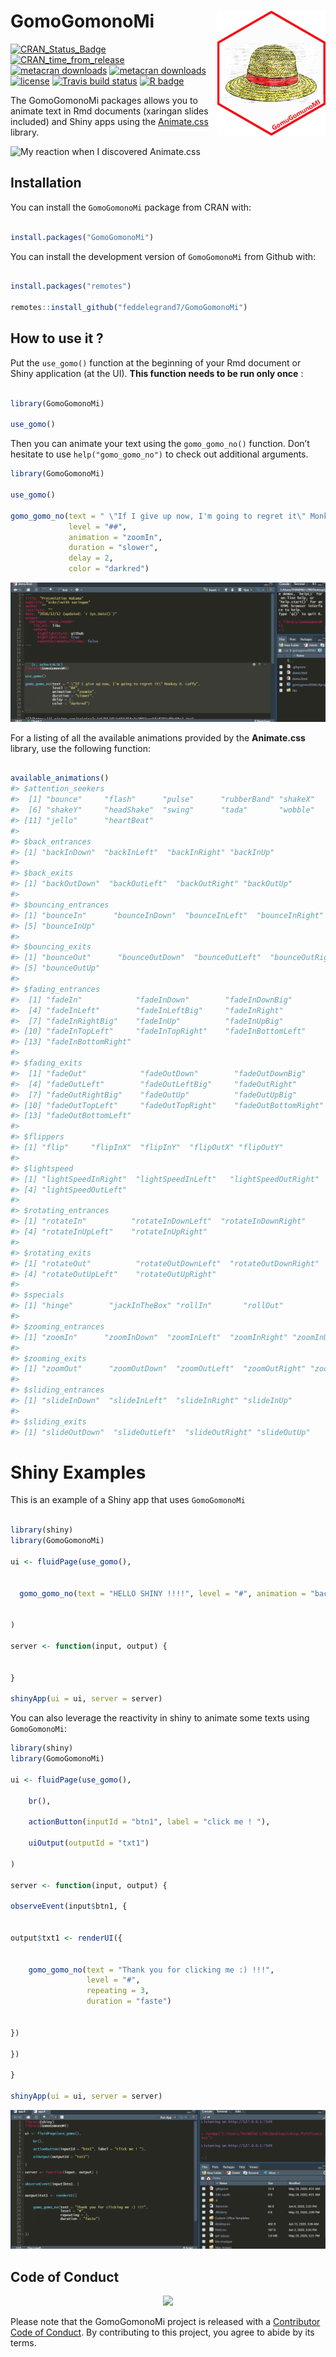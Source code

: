
<!-- README.md is generated from README.Rmd. Please edit that file -->

# GomoGomonoMi <a><img src='man/figures/hex.png' align="right" height="200" /></a>

<!-- badges: start -->

[![CRAN\_Status\_Badge](https://www.r-pkg.org/badges/version/GomoGomonoMi)](https://cran.r-project.org/package=GomoGomonoMi)
[![CRAN\_time\_from\_release](https://www.r-pkg.org/badges/ago/GomoGomonoMi)](https://cran.r-project.org/package=GomoGomonoMi)
[![metacran
downloads](https://cranlogs.r-pkg.org/badges/GomoGomonoMi)](https://cran.r-project.org/package=GomoGomonoMi)
[![metacran
downloads](https://cranlogs.r-pkg.org/badges/grand-total/GomoGomonoMi)](https://cran.r-project.org/package=GomoGomonoMi)
[![license](https://img.shields.io/github/license/mashape/apistatus.svg)](https://choosealicense.com/licenses/mit/)
[![Travis build
status](https://travis-ci.com/feddelegrand7/GomoGomonoMi.svg?branch=master)](https://travis-ci.com/feddelegrand7/GomoGomonoMi)
[![R
badge](https://img.shields.io/badge/Build%20with-♥%20and%20R-pink)](https://github.com/feddelegrand7/GomoGomonoMi)
<!-- badges: end -->

The GomoGomonoMi packages allows you to animate text in Rmd documents
(xaringan slides included) and Shiny apps using the
[Animate.css](https://animate.style/) library.

![My reaction when I discovered
Animate.css](https://media.giphy.com/media/Uk2SWbNXWDnVe/giphy.gif)

## Installation

You can install the `GomoGomonoMi` package from CRAN with:

``` r

install.packages("GomoGomonoMi")
```

You can install the development version of `GomoGomonoMi` from Github
with:

``` r

install.packages("remotes")

remotes::install_github("feddelegrand7/GomoGomonoMi")
```

## How to use it ?

Put the `use_gomo()` function at the beginning of your Rmd document or
Shiny application (at the UI). **This function needs to be run only
once** :

``` r

library(GomoGomonoMi)

use_gomo()
```

<!--html_preserve-->

<head>

<link
  rel='stylesheet'
  href='https://cdnjs.cloudflare.com/ajax/libs/animate.css/4.0.0/animate.min.css'
/>

</head>

<!--/html_preserve-->

Then you can animate your text using the `gomo_gomo_no()` function.
Don’t hesitate to use `help("gomo_gomo_no")` to check out additional
arguments.

``` r
library(GomoGomonoMi)

use_gomo()

gomo_gomo_no(text = " \"If I give up now, I'm going to regret it\" Monkey D. Luffy", 
             level = "##", 
             animation = "zoomIn", 
             duration = "slower", 
             delay = 2, 
             color = "darkred")
```

![A demo of the gomo\_gomo\_no() function](man/figures/gomoexample.gif)

For a listing of all the available animations provided by the
**Animate.css** library, use the following function:

``` r

available_animations()
#> $attention_seekers
#>  [1] "bounce"     "flash"      "pulse"      "rubberBand" "shakeX"    
#>  [6] "shakeY"     "headShake"  "swing"      "tada"       "wobble"    
#> [11] "jello"      "heartBeat" 
#> 
#> $back_entrances
#> [1] "backInDown"  "backInLeft"  "backInRight" "backInUp"   
#> 
#> $back_exits
#> [1] "backOutDown"  "backOutLeft"  "backOutRight" "backOutUp"   
#> 
#> $bouncing_entrances
#> [1] "bounceIn"      "bounceInDown"  "bounceInLeft"  "bounceInRight"
#> [5] "bounceInUp"   
#> 
#> $bouncing_exits
#> [1] "bounceOut"      "bounceOutDown"  "bounceOutLeft"  "bounceOutRight"
#> [5] "bounceOutUp"   
#> 
#> $fading_entrances
#>  [1] "fadeIn"            "fadeInDown"        "fadeInDownBig"    
#>  [4] "fadeInLeft"        "fadeInLeftBig"     "fadeInRight"      
#>  [7] "fadeInRightBig"    "fadeInUp"          "fadeInUpBig"      
#> [10] "fadeInTopLeft"     "fadeInTopRight"    "fadeInBottomLeft" 
#> [13] "fadeInBottomRight"
#> 
#> $fading_exits
#>  [1] "fadeOut"            "fadeOutDown"        "fadeOutDownBig"    
#>  [4] "fadeOutLeft"        "fadeOutLeftBig"     "fadeOutRight"      
#>  [7] "fadeOutRightBig"    "fadeOutUp"          "fadeOutUpBig"      
#> [10] "fadeOutTopLeft"     "fadeOutTopRight"    "fadeOutBottomRight"
#> [13] "fadeOutBottomLeft" 
#> 
#> $flippers
#> [1] "flip"     "flipInX"  "flipInY"  "flipOutX" "flipOutY"
#> 
#> $lightspeed
#> [1] "lightSpeedInRight"  "lightSpeedInLeft"   "lightSpeedOutRight"
#> [4] "lightSpeedOutLeft" 
#> 
#> $rotating_entrances
#> [1] "rotateIn"          "rotateInDownLeft"  "rotateInDownRight"
#> [4] "rotateInUpLeft"    "rotateInUpRight"  
#> 
#> $rotating_exits
#> [1] "rotateOut"          "rotateOutDownLeft"  "rotateOutDownRight"
#> [4] "rotateOutUpLeft"    "rotateOutUpRight"  
#> 
#> $specials
#> [1] "hinge"        "jackInTheBox" "rollIn"       "rollOut"     
#> 
#> $zooming_entrances
#> [1] "zoomIn"      "zoomInDown"  "zoomInLeft"  "zoomInRight" "zoomInUp"   
#> 
#> $zooming_exits
#> [1] "zoomOut"      "zoomOutDown"  "zoomOutLeft"  "zoomOutRight" "zoomOutUp"   
#> 
#> $sliding_entrances
#> [1] "slideInDown"  "slideInLeft"  "slideInRight" "slideInUp"   
#> 
#> $sliding_exits
#> [1] "slideOutDown"  "slideOutLeft"  "slideOutRight" "slideOutUp"
```

# Shiny Examples

This is an example of a Shiny app that uses `GomoGomonoMi`

``` r

library(shiny)
library(GomoGomonoMi)

ui <- fluidPage(use_gomo(), 
                
                
  gomo_gomo_no(text = "HELLO SHINY !!!!", level = "#", animation = "backInDown", duration = "slower")
            

)

server <- function(input, output) {


}

shinyApp(ui = ui, server = server)
```

You can also leverage the reactivity in shiny to animate some texts
using `GomoGomonoMi`:

``` r
library(shiny)
library(GomoGomonoMi)

ui <- fluidPage(use_gomo(), 
    
    br(),
    
    actionButton(inputId = "btn1", label = "click me ! "), 
    
    uiOutput(outputId = "txt1")
   
)

server <- function(input, output) {
    
observeEvent(input$btn1, {
    
    
output$txt1 <- renderUI({
    
    
    gomo_gomo_no(text = "Thank you for clicking me :) !!!", 
                 level = "#", 
                 repeating = 3, 
                 duration = "faste")

    
})
    
})

}

shinyApp(ui = ui, server = server)
```

![Example of reactivity with GomoGomonoMi](man/figures/gomoexample2.gif)

## Code of Conduct

<center>

![](https://media.giphy.com/media/4yfGy8lw0xnCU/giphy.gif)

</center>

Please note that the GomoGomonoMi project is released with a
[Contributor Code of
Conduct](https://contributor-covenant.org/version/2/0/CODE_OF_CONDUCT.html).
By contributing to this project, you agree to abide by its terms.
